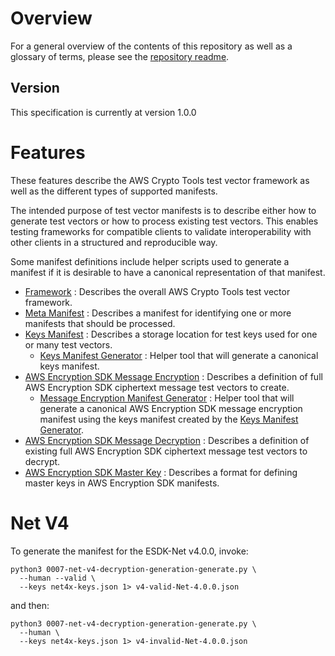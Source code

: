 # Overview

For a general overview of the contents of this repository as well as a glossary of terms,
please see the [repository readme](../README.md).

## Version

This specification is currently at version 1.0.0

# Features

These features describe the AWS Crypto Tools test vector framework as well as the different
types of supported manifests.

The intended purpose of test vector manifests is to describe either how to generate test vectors
or how to process existing test vectors. This enables testing frameworks for compatible clients
to validate interoperability with other clients in a structured and reproducible way.

Some manifest definitions include helper scripts used to generate a manifest if it is desirable
to have a canonical representation of that manifest.

-   [Framework](./0000-framework.md) : Describes the overall AWS Crypto Tools test vector framework.
-   [Meta Manifest](0001-meta.md) : Describes a manifest for identifying one or more manifests
    that should be processed.
-   [Keys Manifest](./0002-keys.md) : Describes a storage location for test keys used for one or many
    test vectors.
    -   [Keys Manifest Generator](./0002-keys-generate.py) : Helper tool that will generate
        a canonical keys manifest.
-   [AWS Encryption SDK Message Encryption](0003-awses-message-encryption.md) : Describes a definition
    of full AWS Encryption SDK ciphertext message test vectors to create.
    -   [Message Encryption Manifest Generator](0003-awses-message-encryption-generate.py) : Helper tool that will
        generate a canonical AWS Encryption SDK message encryption manifest using
        the keys manifest created by the [Keys Manifest Generator](./0002-keys-generate.py).
-   [AWS Encryption SDK Message Decryption](0004-awses-message-decryption.md) : Describes a definition
    of existing full AWS Encryption SDK ciphertext message test vectors to decrypt.
-   [AWS Encryption SDK Master Key](./0005-awses-master-key.md) : Describes a format for defining master
    keys in AWS Encryption SDK manifests.

# Net V4

To generate the manifest for the ESDK-Net v4.0.0, invoke:
```
python3 0007-net-v4-decryption-generation-generate.py \
  --human --valid \
  --keys net4x-keys.json 1> v4-valid-Net-4.0.0.json
```
and then:
```
python3 0007-net-v4-decryption-generation-generate.py \
  --human \
  --keys net4x-keys.json 1> v4-invalid-Net-4.0.0.json
```

